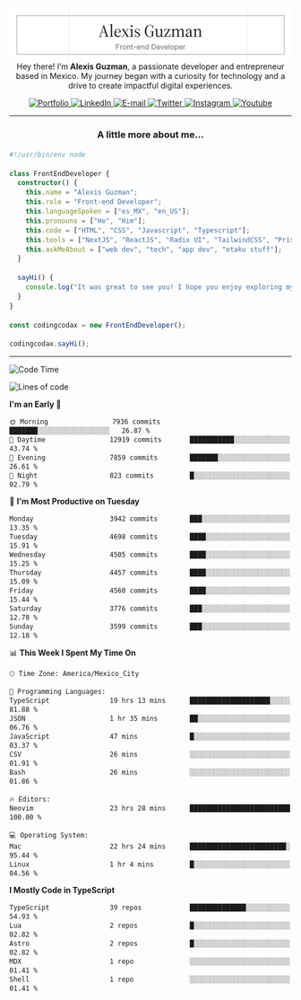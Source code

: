 <img align='right' src="./Banner.png" width="" />
<p align='center'>Hey there! I’m <strong>Alexis Guzman</strong>, a passionate developer and entrepreneur based in Mexico. My journey began with a curiosity for technology and a drive to create impactful digital experiences.</p>

<div align='center'>
  <a href='https://www.codingcodax.dev' target='_blank'>
    <img alt='Portfolio' src='https://img.shields.io/badge/Portfolio-black?logo=vercel&style=flat-square'>
  </a>
  <a href='https://linkedin.com/in/codingcodax' target='_blank'>
    <img alt='LinkedIn' src='https://img.shields.io/badge/LinkedIn-black?logo=LinkedIn&style=flat-square'>
  </a>
  <a href='mailto:hello@codingcodax.com' target='_blank'>
    <img alt='E-mail' src='https://img.shields.io/badge/Email-black?logo=Gmail&style=flat-square'>
  </a>
  <a href='https://x.com/codingcodax' target='_blank'>
    <img alt='Twitter' src='https://img.shields.io/badge/X-black?logo=X&style=flat-square'>
  </a>
  <a href='https://www.instagram.com/codingcodax' target='_blank'>
    <img alt='Instagram' src='https://img.shields.io/badge/Instagram-black?logo=Instagram&style=flat-square'>
  </a>
  <a href='https://www.youtube.com/@codingcodax' target='_blank'>
    <img alt='Youtube' src='https://img.shields.io/badge/YouTube-black?logo=Youtube&style=flat-square'>
  </a>
</div>


---

<h3 align='center'>A little more about me...</h3>

```typescript
#!/usr/bin/env node

class FrontEndDeveloper {
  constructor() {
    this.name = "Alexis Guzman";
    this.role = "Front-end Developer";
    this.languageSpoken = ["es_MX", "en_US"];
    this.pronouns = ["He", "Him"];
    this.code = ["HTML", "CSS", "Javascript", "Typescript"];
    this.tools = ["NextJS", "ReactJS", "Radix UI", "TailwindCSS", "Prisma", "Shadcn UI"];
    this.askMeAbout = ["web dev", "tech", "app dev", "otaku stuff"];
  }

  sayHi() {
    console.log("It was great to see you! I hope you enjoy exploring my work.");
  }
}

const codingcodax = new FrontEndDeveloper();

codingcodax.sayHi();
```

---

<!--START_SECTION:waka-->
![Code Time](http://img.shields.io/badge/Code%20Time-3%2C248%20hrs%2021%20mins-blue)

![Lines of code](https://img.shields.io/badge/From%20Hello%20World%20I%27ve%20Written-8.6%20million%20lines%20of%20code-blue)

**I'm an Early 🐤** 

```text
🌞 Morning                7936 commits        ███████░░░░░░░░░░░░░░░░░░   26.87 % 
🌆 Daytime                12919 commits       ███████████░░░░░░░░░░░░░░   43.74 % 
🌃 Evening                7859 commits        ███████░░░░░░░░░░░░░░░░░░   26.61 % 
🌙 Night                  823 commits         █░░░░░░░░░░░░░░░░░░░░░░░░   02.79 % 
```
📅 **I'm Most Productive on Tuesday** 

```text
Monday                   3942 commits        ███░░░░░░░░░░░░░░░░░░░░░░   13.35 % 
Tuesday                  4698 commits        ████░░░░░░░░░░░░░░░░░░░░░   15.91 % 
Wednesday                4505 commits        ████░░░░░░░░░░░░░░░░░░░░░   15.25 % 
Thursday                 4457 commits        ████░░░░░░░░░░░░░░░░░░░░░   15.09 % 
Friday                   4560 commits        ████░░░░░░░░░░░░░░░░░░░░░   15.44 % 
Saturday                 3776 commits        ███░░░░░░░░░░░░░░░░░░░░░░   12.78 % 
Sunday                   3599 commits        ███░░░░░░░░░░░░░░░░░░░░░░   12.18 % 
```


📊 **This Week I Spent My Time On** 

```text
🕑︎ Time Zone: America/Mexico_City

💬 Programming Languages: 
TypeScript               19 hrs 13 mins      ████████████████████░░░░░   81.88 % 
JSON                     1 hr 35 mins        ██░░░░░░░░░░░░░░░░░░░░░░░   06.76 % 
JavaScript               47 mins             █░░░░░░░░░░░░░░░░░░░░░░░░   03.37 % 
CSV                      26 mins             ░░░░░░░░░░░░░░░░░░░░░░░░░   01.91 % 
Bash                     26 mins             ░░░░░░░░░░░░░░░░░░░░░░░░░   01.86 % 

🔥 Editors: 
Neovim                   23 hrs 28 mins      █████████████████████████   100.00 % 

💻 Operating System: 
Mac                      22 hrs 24 mins      ████████████████████████░   95.44 % 
Linux                    1 hr 4 mins         █░░░░░░░░░░░░░░░░░░░░░░░░   04.56 % 
```

**I Mostly Code in TypeScript** 

```text
TypeScript               39 repos            ██████████████░░░░░░░░░░░   54.93 % 
Lua                      2 repos             █░░░░░░░░░░░░░░░░░░░░░░░░   02.82 % 
Astro                    2 repos             █░░░░░░░░░░░░░░░░░░░░░░░░   02.82 % 
MDX                      1 repo              ░░░░░░░░░░░░░░░░░░░░░░░░░   01.41 % 
Shell                    1 repo              ░░░░░░░░░░░░░░░░░░░░░░░░░   01.41 % 
```




<!--END_SECTION:waka-->
